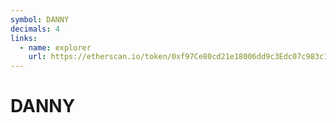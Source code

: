 ```yaml
---
symbol: DANNY
decimals: 4
links:
  - name: explorer
    url: https://etherscan.io/token/0xf97Ce80cd21e18006dd9c3Edc07c983c158F9371
---
```


# DANNY
